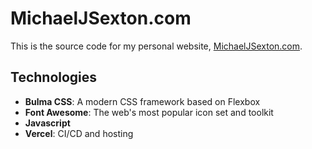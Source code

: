 # MichaelJSexton.com

This is the source code for my personal website, [MichaelJSexton.com](https://michaeljsexton.com).

## Technologies

- **Bulma CSS**: A modern CSS framework based on Flexbox
- **Font Awesome**: The web's most popular icon set and toolkit
- **Javascript**
- **Vercel**: CI/CD and hosting
